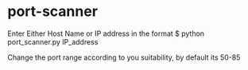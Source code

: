 # port-scanner

Enter Either Host Name or IP address in the format $ python port_scanner.py IP_address
  
  Change the port range according to you suitability, by default its 50-85

